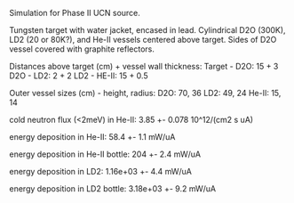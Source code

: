 Simulation for Phase II UCN source.

Tungsten target with water jacket, encased in lead.
Cylindrical D2O (300K), LD2 (20 or 80K?), and He-II vessels centered above target.
Sides of D2O vessel covered with graphite reflectors.

Distances above target (cm) + vessel wall thickness:
Target - D2O: 15 + 3
D2O - LD2: 2 + 2
LD2 - HE-II: 15 + 0.5

Outer vessel sizes (cm) - height, radius:
D2O: 70, 36
LD2: 49, 24
He-II: 15, 14

cold neutron flux (<2meV) in He-II:
3.85 +- 0.078 10^12/(cm2 s uA)

energy deposition in He-II:
58.4 +- 1.1 mW/uA

energy deposition in He-II bottle:
204 +- 2.4 mW/uA

energy deposition in LD2:
1.16e+03 +- 4.4 mW/uA

energy deposition in LD2 bottle:
3.18e+03 +- 9.2 mW/uA

